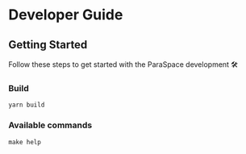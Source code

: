 # Developer Guide

## Getting Started

Follow these steps to get started with the ParaSpace development :hammer_and_wrench:

### Build

```
yarn build
```

### Available commands

```
make help
```
